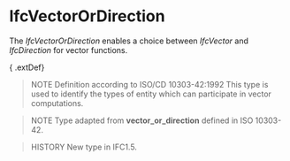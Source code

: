 # IfcVectorOrDirection

The _IfcVectorOrDirection_ enables a choice between _IfcVector_ and _IfcDirection_ for vector functions.<!-- end of definition -->

{ .extDef}
> NOTE  Definition according to ISO/CD 10303-42:1992
> This type is used to identify the types of entity which can participate in vector computations.

> NOTE  Type adapted from **vector_or_direction** defined in ISO 10303-42.

> HISTORY  New type in IFC1.5.
